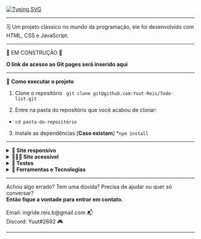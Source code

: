 [![Typing SVG](https://readme-typing-svg.herokuapp.com/?color=e71d36&size=25&center=true&vCenter=true&width=1000&lines=Boas+vindas+ao+meu+Todo-list)](https://git.io/typing-svg)

<hr>

🗒️ Um projeto classico no mundo da programação, ele foi desenvolvido com HTML, CSS e JavaScript.
<hr>
🚧 EM CONSTRUÇÃO 🚧
<br>

<strong>O link de acesso ao Git pages será inserido aqui</strong>
<hr>
   🚀 <strong>Como executar o projeto</strong>

  1. Clone o repositório ` git clone git@github.com:Yuut-Reis/Todo-list.git`

  2. Entre na pasta do repositório que você acabou de clonar:
  * `cd pasta-do-repositório`

  3. Instale as dependências [**Caso existam**]
  *`npm install`
<hr>
<details>
  <summary><strong>📐 Site responsivo</strong></summary><br />
  Esse site têm o layout alterado para adaptar o tamanho das suas páginas ao tamanho das telas em que esta sendo exibido, como as telas de celulares e       tablets.
  <br>
  <br>
  <strong>Por que isso é importante?</strong>
  <br>
  1. Melhorar a experiência do usuário
  <br>
  2. Acesso via mobile está crescendo (e deve continuar)
  <br>
  3. Preparar-se para dispositivos futuros
</details>

<details>
  <summary><strong>👩🏽‍🦯 Site acessível</strong></summary><br />
  Permite a qualquer pessoa navegar entender, perceber e interagir com o conteúdo de forma eficaz ao utilizá-lo. Um website acessível beneficia pessoas     com qualquer tipo de deficiência, bem como pessoas idosas ou com conexões lentas, por exemplo.
  <br>
  <br>
  <strong>Por que isso é importante?</strong>
  <br>
  1. Ampliação e diversificação do seu público.
  <br>
  2. Melhor interação com o seu público, aumentando as chances de fidelização.
  <br>
  3. Cumprir um importante papel social que realmente promove transformação!
</details>


<details>
  <summary><strong>🧪 Testes </strong></summary><br />
   O objetivo é garantir que a aplicação possui as funcionalidades planejadas e que as mesmas foram implementadas conforme o esperado.
  <br>
  <br>
  <strong>Por que isso é importante?</strong>
  <br>
  1. Detectar problemas de design da aplicação
  <br>
  2. Manter o sistema estável.
  <br>
  3. Tornar o trabalho colaborativo mais seguro!
</details>


<details>
 <summary><strong>🔨 Ferramentas e Tecnologias </strong></summary><br />
</details>
<hr>
Achou algo errado? Tem uma dúvida? Precisa de ajudar ou quer só conversar?
<br>
<strong>Então fique a vontade para entrar em contato.</strong>
<br>
<br>
Email: ingride.reis.b@gmail.com 📬
<br>
Discord: Yuut#2692 🎮
<br>
<hr>
